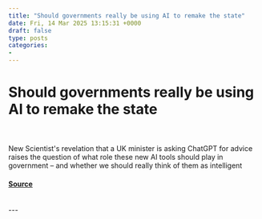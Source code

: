 ```yaml
---
title: "Should governments really be using AI to remake the state"
date: Fri, 14 Mar 2025 13:15:31 +0000
draft: false
type: posts
categories: 
- 
---
```

# Should governments really be using AI to remake the state

<br/>

<br/>
New Scientist's revelation that a UK minister is asking ChatGPT for advice raises the question of what role these new AI tools should play in government – and whether we should really think of them as intelligent

#### [Source](https://www.newscientist.com/article/2472378-should-governments-really-be-using-ai-to-remake-the-state/?utm_campaign=RSS%7CNSNS&utm_source=NSNS&utm_medium=RSS&utm_content=technology)

<br/>
---

